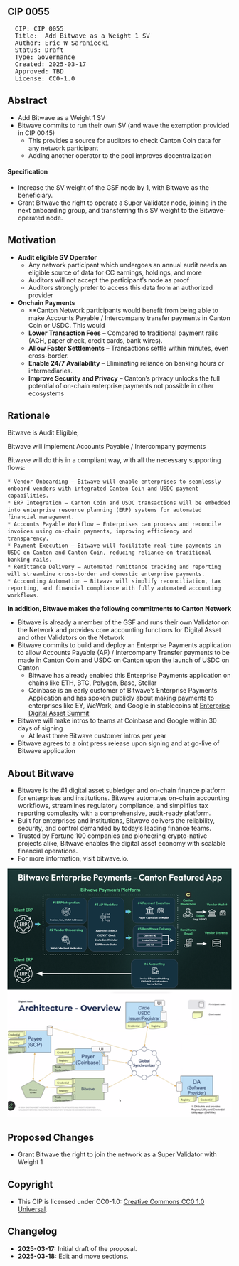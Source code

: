 ## CIP 0055

<pre>
  CIP: CIP 0055
  Title:  Add Bitwave as a Weight 1 SV
  Author: Eric W Saraniecki 
  Status: Draft 
  Type: Governance 
  Created: 2025-03-17
  Approved: TBD
  License: CC0-1.0
</pre>

## Abstract


* Add Bitwave as a Weight 1 SV
* Bitwave commits to run their own SV (and wave the exemption provided in CIP 0045) 
    * This provides a source for auditors to check Canton Coin data for any network participant 
    * Adding another operator to the pool improves decentralization 


#### Specification

* Increase the SV weight of the GSF node by 1, with Bitwave as the beneficiary. 
* Grant Bitwave the right to operate a Super Validator node, joining in the next onboarding group, and transferring this SV weight to the Bitwave-operated node. 

## Motivation

* **Audit eligible SV Operator**
    * Any network participant which undergoes an annual audit needs an eligible source of data for CC earnings, holdings, and more
    * Auditors will not accept the participant’s node as proof 
    * Auditors strongly prefer to access this data from an authorized provider 
* **Onchain Payments**
    * **Canton Network participants would benefit from being able to make Accounts Payable / Intercompany transfer payments in Canton Coin or USDC.  This would 
    * **Lower Transaction Fees** – Compared to traditional payment rails (ACH, paper check, credit cards, bank wires).
    * **Allow Faster Settlements** – Transactions settle within minutes, even cross-border.
    * **Enable 24/7 Availability** – Eliminating reliance on banking hours or intermediaries.
    * **Improve Security and Privacy** – Canton’s privacy unlocks the full potential of on-chain enterprise payments not possible in other ecosystems

## Rationale

Bitwave is Audit Eligible, 

Bitwave will implement Accounts Payable / Intercompany payments

Bitwave will do this in a compliant way, with all the necessary supporting flows:

    * Vendor Onboarding – Bitwave will enable enterprises to seamlessly onboard vendors with integrated Canton Coin and USDC payment capabilities.
    * ERP Integration – Canton Coin and USDC transactions will be embedded into enterprise resource planning (ERP) systems for automated financial management.
    * Accounts Payable Workflow – Enterprises can process and reconcile invoices using on-chain payments, improving efficiency and transparency.
    * Payment Execution – Bitwave will facilitate real-time payments in USDC on Canton and Canton Coin, reducing reliance on traditional banking rails.
    * Remittance Delivery – Automated remittance tracking and reporting will streamline cross-border and domestic enterprise payments.
    * Accounting Automation – Bitwave will simplify reconciliation, tax reporting, and financial compliance with fully automated accounting workflows.

**In addition, Bitwave makes the following commitments to Canton Network**

* Bitwave is already a member of the GSF and runs their own Validator on the Network and provides core accounting functions for Digital Asset and other Validators on the Network
* Bitwave commits to build and deploy an Enterprise Payments application to allow Accounts Payable (AP) / Intercompany Transfer payments to be made in Canton Coin and USDC on Canton upon the launch of USDC on Canton
    * Bitwave has already enabled this Enterprise Payments application on chains like ETH, BTC, Polygon, Base, Stellar 
    * Coinbase is an early customer of Bitwave’s Enterprise Payments Application and has spoken publicly about making payments to enterprises like EY, WeWork, and Google in stablecoins at [Enterprise Digital Asset Summit](https://www.youtube.com/watch?v=2O0XUR0l5yQ&t=120s)
* Bitwave will make intros to teams at Coinbase and Google within 30 days of signing
    * At least three Bitwave customer intros per year
* Bitwave agrees to a oint press release upon signing and at go-live of Bitwave application



## About Bitwave

* Bitwave is the #1 digital asset subledger and on-chain finance platform for enterprises and institutions. Bitwave automates on-chain accounting workflows, streamlines regulatory compliance, and simplifies tax reporting complexity with a comprehensive, audit-ready platform. 
* Built for enterprises and institutions, Bitwave delivers the reliability, security, and control demanded by today’s leading finance teams. 
* Trusted by Fortune 100 companies and pioneering crypto-native projects alike, Bitwave enables the digital asset economy with scalable financial operations.  
* For more information, visit bitwave.io.

![img](/cip-0055/cip-0055a.png)
![img](/cip-0055/cip-0055b.png)

## Proposed Changes

* Grant Bitwave the right to join the network as a Super Validator with Weight 1

## Copyright

* This CIP is licensed under CC0-1.0: [Creative Commons CC0 1.0 Universal](https://creativecommons.org/publicdomain/zero/1.0/).

## Changelog

* **2025-03-17:** Initial draft of the proposal.
* **2025-03-18:** Edit and move sections.